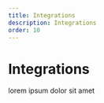 ```yaml
---
title: Integrations
description: Integrations
order: 10
---
```


# Integrations

lorem ipsum dolor sit amet
